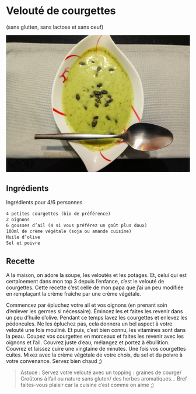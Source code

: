 # Velouté de courgettes
(sans glutten, sans lactose et sans oeuf)  

![](../img/velout-de-courgettes3.jpg)

## Ingrédients
Ingrédients pour 4/6 personnes

    4 petites courgettes (bio de préférence)
    2 oignons
    6 gousses d’ail (4 si vous préférez un goût plus doux)
    100ml de crème végétale (soja ou amande cuisine)
    Huile d’olive
    Sel et poivre

## Recette
A la maison, on adore la soupe, les veloutés et les potages. Et, celui qui est certainement dans mon top 3 depuis l’enfance, c’est le velouté de courgettes. Cette recette c’est celle de mon papa que j’ai un peu modifiée en remplaçant la crème fraîche par une crème végétale.

Commencez par épluchez votre ail et vos oignons (en prenant soin d’enlever les germes si nécessaire). Émincez les et faites les revenir dans un peu d’huile d’olive.
Pendant ce temps lavez les courgettes et enlevez les pédoncules. Ne les épluchez pas, cela donnera un bel aspect à votre velouté une fois mouliné. Et puis, c’est bien connu, les vitamines sont dans la peau. Coupez vos courgettes en morceaux et faites les revenir avec les oignons et l’ail.
Couvrez juste d’eau, mélangez et portez à ébullition. Couvrez et laissez cuire une vingtaine de minutes.
Une fois vos courgettes cuites. Mixez avec la crème végétale de votre choix, du sel et du poivre à votre convenance.
Servez bien chaud ;)

> Astuce : Servez votre velouté avec un topping : graines de courge/ Croûtons à l’ail ou nature sans gluten/ des herbes aromatiques… Bref faites-vous plaisir car la cuisine c’est comme on aime ;)
